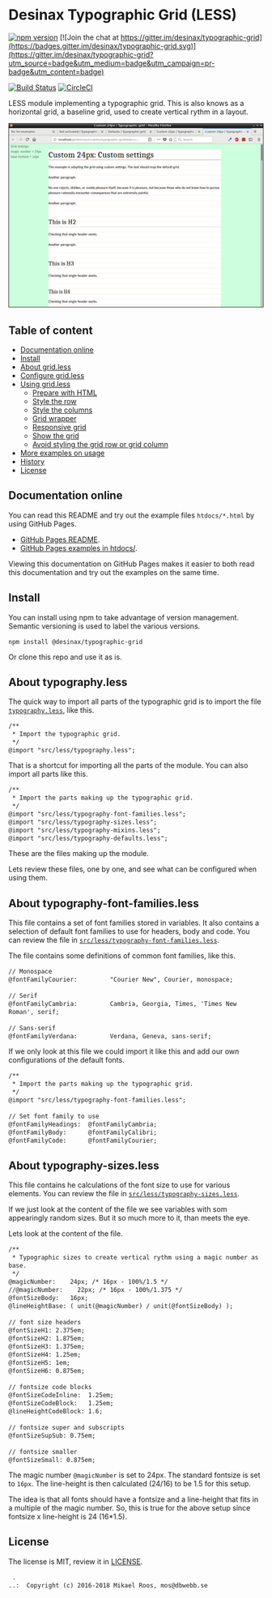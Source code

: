 Desinax Typographic Grid (LESS)
===============================

[![npm version](https://badge.fury.io/js/%40desinax%2Ftypographic-grid.svg)](https://badge.fury.io/js/%40desinax%2Ftypographic-grid)
[![Join the chat at https://gitter.im/desinax/typographic-grid](https://badges.gitter.im/desinax/typographic-grid.svg)](https://gitter.im/desinax/typographic-grid?utm_source=badge&utm_medium=badge&utm_campaign=pr-badge&utm_content=badge)

[![Build Status](https://travis-ci.org/desinax/typographic-grid.svg?branch=master)](https://travis-ci.org/desinax/typographic-grid)
[![CircleCI](https://circleci.com/gh/desinax/typographic-grid.svg?style=svg)](https://circleci.com/gh/desinax/typographic-grid)

LESS module implementing a typographic grid. This is also knows as a horizontal grid, a baseline grid, used to create vertical rythm in a layout.

![With showgrid](doc/img/showgrid.png)



Table of content
-------------------------------

* [Documentation online](#documentation-online)
* [Install](#install)
* [About grid.less](#about-gridless)
* [Configure grid.less](#configure-gridless)
* [Using grid.less](#using-gridless)
    * [Prepare with HTML](#prepare-with-html)
    * [Style the row](#style-the-row)
    * [Style the columns](#style-the-columns)
    * [Grid wrapper](#grid-wrapper)
    * [Responsive grid](#responsive-grid)
    * [Show the grid](#show-the-grid)
    * [Avoid styling the grid row or grid column](#avoid-styling-the-grid-row-or-grid-column)
* [More examples on usage](#more-examples-on-usage)
* [History](#history)
* [License](#license)



Documentation online
-------------------------------

You can read this README and try out the example files `htdocs/*.html` by using GitHub Pages.

* [GitHub Pages README](https://desinax.github.io/typografic-grid/).
* [GitHub Pages examples in htdocs/](https://desinax.github.io/typografic-grid/htdocs).

Viewing this documentation on GitHub Pages makes it easier to both read this documentation and try out the examples on the same time.



Install
-------------------------------

You can install using npm to take advantage of version management. Semantic versioning is used to label the various versions.

```text
npm install @desinax/typographic-grid
```

Or clone this repo and use it as is.



About typography.less
-------------------------------

The quick way to import all parts of the typographic grid is to import the file [`typography.less`](src/less/typography.less), like this.

```less
/**
 * Import the typographic grid.
 */
@import "src/less/typography.less";
```

That is a shortcut for importing all the parts of the module. You can also import all parts like this.

```less
/**
 * Import the parts making up the typographic grid.
 */
@import "src/less/typography-font-families.less";
@import "src/less/typography-sizes.less";
@import "src/less/typography-mixins.less";
@import "src/less/typography-defaults.less";
```

These are the files making up the module.

Lets review these files, one by one, and see what can be configured when using them.



About typography-font-families.less
-------------------------------

This file contains a set of font families stored in variables. It also contains a selection of default font families to use for headers, body and code. You can review the file in [`src/less/typography-font-families.less`](src/less/typography-font-families.less).

The file contains some definitions of common font families, like this.

```less
// Monospace
@fontFamilyCourier:         "Courier New", Courier, monospace;

// Serif
@fontFamilyCambria:         Cambria, Georgia, Times, 'Times New Roman', serif;

// Sans-serif
@fontFamilyVerdana:         Verdana, Geneva, sans-serif;
```

If we only look at this file we could import it like this and add our own configurations of the default fonts.

```less
/**
 * Import the parts making up the typographic grid.
 */
@import "src/less/typography-font-families.less";

// Set font family to use
@fontFamilyHeadings:  @fontFamilyCambria;
@fontFamilyBody:      @fontFamilyCalibri;
@fontFamilyCode:      @fontFamilyCourier;
```



About typography-sizes.less
-------------------------------

This file contains he calculations of the font size to use for various elements. You can review the file in [`src/less/typography-sizes.less`](src/less/typography-sizes.less).

If we just look at the content of the file we see variables with som appearingly random sizes. But it so much more to it, than meets the eye.

Lets look at the content of the file.

```less
/**
 * Typographic sizes to create vertical rythm using a magic number as base.
 */
@magicNumber:    24px; /* 16px - 100%/1.5 */
//@magicNumber:    22px; /* 16px - 100%/1.375 */
@fontSizeBody:   16px;
@lineHeightBase: ( unit(@magicNumber) / unit(@fontSizeBody) );

// font size headers
@fontSizeH1: 2.375em;
@fontSizeH2: 1.875em;
@fontSizeH3: 1.375em;
@fontSizeH4: 1.25em;
@fontSizeH5: 1em;
@fontSizeH6: 0.875em;

// fontsize code blocks
@fontSizeCodeInline:  1.25em;
@fontSizeCodeBlock:   1.25em;
@lineHeightCodeBlock: 1.6;

// fontsize super and subscripts
@fontSizeSupSub: 0.75em;

// fontsize smaller
@fontSizeSmall: 0.875em;
```

The magic number `@magicNumber` is set to 24px. The standard fontsize is set to `16px`. The line-height is then calculated (24/16) to be 1.5 for this setup.

The idea is that all fonts should have a fontsize and a line-height that fits in a multiple of the magic number. So, this is true for the above setup since fontsize x line-height is 24 (16*1.5).






License
-------------------------------

The license is MIT, review it in [LICENSE](LICENSE).



```
 . 
..:  Copyright (c) 2016-2018 Mikael Roos, mos@dbwebb.se 
```
